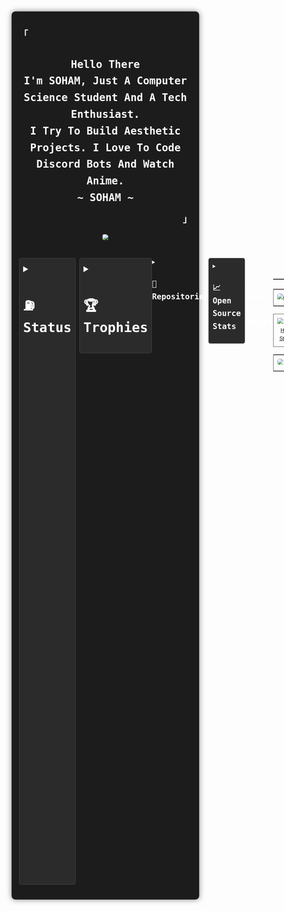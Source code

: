 <div
  style="
    font-family: Consolas, sans-serif;
    color: #fff;
    line-height: 1.6;
    max-width: 1200px;
    margin: auto;
    padding: 20px;
    background-color: #1c1c1c;
    border-radius: 10px;
    box-shadow: 0 0 15px rgba(0, 0, 0, 0.5);
  "
>
  <h3 style="margin-left: 0; margin-right: 0">
    <samp style="font-size: 1.5rem; color: #ffffff">「</samp>
  </h3>

  <div align="center" style="align-items: center; align-self: center; align-content: center">
    <h3
      style="
        align-items: center;
        align-self: center;
        align-content: center;
        text-align: center;
      "
    >
      <samp>
        <b
          style="
            font-size: 1.75rem;
            color: #ffffff;
            align-items: center;
            align-self: center;
            align-content: center;
          "
        >
          Hello There
          <br />
          I'm <span style="color: #ffffff">SOHAM</span>, Just A Computer Science
          Student And A Tech Enthusiast.
          <br />
          I Try To Build Aesthetic Projects. I Love To Code Discord Bots And
          Watch Anime.
          <br />
          ~ SOHAM ~
        </b>
      </samp>
    </h3>
  </div>

  <h3 align="right" style="text-align: right; margin: 0">
    <samp style="font-size: 1.5rem; color: #ffffff">」</samp>
  </h3>

  <div align = "center" style="margin: 20px 0; align-items: center; text-align: center">
    <a href="https://blog.spreadsheets600.me">
      <img
        src="https://img.shields.io/badge/Visit%20My%20Blog-black?style=for-the-badge&logo=blogger&logoColor=white"
        height="30"
        padding="10"
        style="border-radius: 5px"
      />
    </a>
  </div>

  <br />

  <div
    style="display: flex; justify-content: space-between; margin-bottom: 20px"
  >
    <details
      style="
        border: 1px solid #444;
        border-radius: 5px;
        padding: 10px;
        background-color: #2b2b2b;
        flex: 1;
        margin-right: 10px;
      "
    >
      <summary style="font-size: 1.5rem; cursor: pointer; color: #ffffff">
        <h2><samp>⛽ Status</samp></h2>
      </summary>
      <div style="margin-top: 10px">
        <table style="width: 100%; margin-bottom: 20px; border: 1px solid #555">
          <tr>
            <td style="text-align: left; padding: 10px">
              <h1 style="font-size: 1.5rem; color: #ffffff">
                <samp>Discord</samp>
              </h1>
              <a href="">
                <img
                  src="https://discord-readme-badge.vercel.app/api?id=727012870683885578"
                />
              </a>
            </td>
          </tr>
          <tr>
            <td style="text-align: left; padding: 10px">
              <h1 style="font-size: 1.5rem; color: #ffffff">
                <samp>Spotify</samp>
              </h1>
              <a href="https://open.spotify.com/user/x4o0yd3uqpjbzgo1atn61ik6l">
                <img
                  src="https://spotify-github-profile.kittinanx.com/api/view?uid=x4o0yd3uqpjbzgo1atn61ik6l&cover_image=true&theme=compact&show_offline=false&background_color=121212&interchange=true"
                />
              </a>
            </td>
          </tr>
        </table>
      </div>
    </details>
<div>
    <details
      style="
        border: 1px solid #444;
        border-radius: 5px;
        padding: 10px;
        background-color: #2b2b2b;
        flex: 1;
      "
    >
      <summary style="font-size: 1.5rem; cursor: pointer; color: #ffffff">
        <h2><samp>🏆 Trophies</samp></h2>
      </summary>
      <div style="margin-top: 10px">
        <table style="width: 100%; border: 1px solid #555">
          <tr>
            <td style="text-align: left; padding: 10px">
              <a href="#--------">
                <img
                  width="100%"
                  style="border-radius: 5px"
                  src="https://github-profile-trophy.vercel.app/?username=SpreadSheets600&theme=onestar&margin-w=15&margin-h=15&title=-Reviews"
                />
              </a>
            </td>
          </tr>
        </table>
      </div>
    </details>
  </div>

  <details>
    <summary><h2 style="text-align: left"><samp>📁 Repositories</samp></h2></summary>
    <br>
      <p align="center">
          <a href="https://github.com/SpreadSheets600"><img src="https://github-readme-stats-sortedcord.vercel.app/api/pin/?username=SpreadSheets600&repo=Spectrum-Analysis&theme=dark&hide_border=true" alt="Spectrum-Analysis"></a>
          <a href="https://github.com/SpreadSheets600"><img src="https://github-readme-stats-sortedcord.vercel.app/api/pin/?username=SpreadSheets600&repo=Password-Manager&theme=dark&hide_border=true" alt="Password-Manager"></a>
          <a href="https://github.com/SpreadSheets600"><img src="https://github-readme-stats-sortedcord.vercel.app/api/pin/?username=SpreadSheets600&repo=Budget-Tracker&theme=dark&hide_border=true" alt="Budget Tracker"></a>
          <a href="https://github.com/SpreadSheets600"><img src="https://github-readme-stats-sortedcord.vercel.app/api/pin/?username=SpreadSheets600&repo=Fallen-SMP-BOT&theme=dark&hide_border=true" alt="Fallen-SMP-BOT"></a>
          <a href="https://github.com/SpreadSheets600"><img src="https://github-readme-stats-sortedcord.vercel.app/api/pin/?username=SpreadSheets600&repo=File-Sorter&theme=dark&hide_border=true" alt="File-Sorter"></a>
          <a href="https://github.com/SpreadSheets6003"><img src="https://github-readme-stats-sortedcord.vercel.app/api/pin/?username=Sheets-Astrum-BOT&repo=Astrum-V2&theme=dark&hide_border=true" alt="Astrum-V2"></a>
          <a href="https://github.com/SpreadSheets600"><img src="https://github-readme-stats-sortedcord.vercel.app/api/pin/?username=SpreadSheets600&repo=Pomodoria&theme=dark&hide_border=true" alt="Pomodoria"></a>
          <a href="https://github.com/SpreadSheets600"><img src="https://github-readme-stats-sortedcord.vercel.app/api/pin/?username=SpreadSheets600&repo=TokenCopy&theme=dark&hide_border=true" alt="TokenCopy"></a>
      </p>
  </details>

<div>
    <details
      style="
        border: 1px solid #444;
        border-radius: 5px;
        padding: 10px;
        background-color: #2b2b2b;
        flex: 1;
      "
    >
  <summary>
    <h2 style="text-align: left"><samp>📈 Open Source Stats</samp></h2>
  </summary>

  <div align = "center" style="text-align: center,align-items: center; align-self: center; align-content: center">
    <table style="width: 800px; margin: 0 auto; border-collapse: collapse; border: 1px solid #ccc;">
  <tr>
    <td style="width: 400px; height: 200px; padding: 10px; text-align: center; vertical-align: middle;">
      <img 
        src="https://gitroll.io/api/badges/profiles/v1/uVnnLo5DV1iMF0meExWTe4i4XvH22" 
        alt="GitRoll Profile Badge" 
        style="max-width: 100%; height: auto; display: block; margin: 0 auto;"
      >
    </td>
    <td style="width: 400px; height: 200px; padding: 10px; text-align: center; vertical-align: middle;">
      <img 
        src="dev-card.png" 
        alt="Dev Card" 
        style="max-width: 100%; height: auto; display: block; margin: 0 auto;"
      >
    </td>
  </tr>
</table>

  </div>

  </details>
</div>
  <div>
    <details>	
      <summary>
        <h2 style="text-align: left"><samp>🔗 GSSoC (24) Badges</samp></h2>
      </summary>
        <div style='display:flex; align-items:center; gap: 10px;' align='center'><a href="https://gssoc.girlscript.tech/leaderboard">
          <img src="https://github.com/user-attachments/assets/c1391e62-8fab-43c7-aae9-edaeae423c57" />
        </div>
    </details>
  </div>

  <h2 style="text-align: left; color: #ffffff">GitHub Stats</h2>

  <div style="margin: 20px 0">
    <table style="width: 100%; margin-bottom: 20px; border: 1px solid #555">
      <tr>
        <td style="text-align: center; padding: 10px">
          <a href="https://git.io/streak-stats">
            <img
              src="https://streak-stats.demolab.com/?user=spreadsheets600&theme=transparent&hide_border=true&card_width=1000&ring=39D353&fire=39D353&currStreakNum=39D353&sideNums=39D353&currStreakLabel=AFAFAF&sideLabels=AFAFAF&dates=39D353"
              alt="GitHub Streak"
              style="border-radius: 5px"
            />
          </a>
        </td>
      </tr>
    </table>
    <table style="width: 100%; margin-bottom: 20px">
      <tr>
        <td style="text-align: center; padding: 10px; border: 1px solid #555">
          <a href="#--------">
            <img
              height="215px"
              alt="GitHub Stats"
              src="https://github-readme-stats.vercel.app/api?username=spreadsheets600&count_private=true&show_icons=true&include_all_commits=true&line_height=21&hide_border=true&theme=transparent&title_color=39D353&text_color=39D353&icon_color=AFAFAF"
            />
          </a>
        </td>
        <td
          style="
            text-align: center;
            padding: 10px;
            border: 1px solid #555;
            border-spacing: 100px;
          "
        >
          <a href="#--------">
            <img
              height="215px"
              alt="Top Language"
              src="https://github-readme-stats.vercel.app/api/top-langs/?username=spreadsheets600&layout=compact&line_height=21&hide_border=true&theme=transparent&title_color=39D353&text_color=AFAFAF&icon_color=39D353"
              style="border-radius: 5px"
            />
          </a>
        </td>
      </tr>
    </table>
    <table style="width: 100%; margin-bottom: 20px; border: 1px solid #555">
      <tr>
        <td style="text-align: center; padding: 10px">
          <a href="#--------">
            <img
              width="100%"
              style="border-radius: 5px"
              src="https://github-readme-activity-graph.vercel.app/graph?username=SpreadSheets600&theme=github-compact&hide_border=true"
            />
          </a>
        </td>
      </tr>
    </table>
    <br />
  </div>
    <div align="center">
    <a href="https://bento.me/spreadsheets">
      <img
        src="https://komarev.com/ghpvc/?username=spreadsheets600&style=for-the-badge"
      />
    </a>
    <a href="http://spreadsheets600.me">
      <img
        src="https://img.shields.io/badge/Portfolio-255E63?style=for-the-badge&logo=About.me&logoColor=white"
      />
    </a>
    <a href="https://dev.to/sspreadsheets600">
      <img
        src="https://img.shields.io/badge/DEV.TO-0A0A0A?style=for-the-badge&logo=dev-dot-to&logoColor=white"
      />
    </a>
    <a href="https://stackoverflow.com/users/23220449/soham-maity">
      <img
        src="https://img.shields.io/badge/STACKOVERFLOW-FE7A16?style=for-the-badge&logo=stackoverflow&logoColor=white"
      />
    </a>
    <a href="https://www.linkedin.com/in/soham-maity-114466218/">
      <img
        src="https://img.shields.io/badge/LINKEDIN-0077B5?style=for-the-badge&logo=linkedin&logoColor=white"
      />
    </a>
  </div>
  <br>
  <div>
    <a herf="https://holopin.io/@spreadsheets600">
      <img src="https://holopin.me/spreadsheets600"
        />
    </a>
  </div>

  <br />

---
<!--START_SECTION:waka-->
![Code Time](http://img.shields.io/badge/Code%20Time-156%20hrs%2029%20mins-blue)

![Lines of code](https://img.shields.io/badge/From%20Hello%20World%20I%27ve%20Written-848.3%20thousand%20lines%20of%20code-blue)

**I'm an Early 🐤** 

```text
🌞 Morning                544 commits         █████████░░░░░░░░░░░░░░░░   35.81 % 
🌆 Daytime                341 commits         ██████░░░░░░░░░░░░░░░░░░░   22.45 % 
🌃 Evening                610 commits         ██████████░░░░░░░░░░░░░░░   40.16 % 
🌙 Night                  24 commits          ░░░░░░░░░░░░░░░░░░░░░░░░░   01.58 % 
```
📅 **I'm Most Productive on Wednesday** 

```text
Monday                   207 commits         ███░░░░░░░░░░░░░░░░░░░░░░   13.63 % 
Tuesday                  188 commits         ███░░░░░░░░░░░░░░░░░░░░░░   12.38 % 
Wednesday                309 commits         █████░░░░░░░░░░░░░░░░░░░░   20.34 % 
Thursday                 203 commits         ███░░░░░░░░░░░░░░░░░░░░░░   13.36 % 
Friday                   153 commits         ███░░░░░░░░░░░░░░░░░░░░░░   10.07 % 
Saturday                 188 commits         ███░░░░░░░░░░░░░░░░░░░░░░   12.38 % 
Sunday                   271 commits         ████░░░░░░░░░░░░░░░░░░░░░   17.84 % 
```


📊 **This Week I Spent My Time On** 

```text
🕑︎ Time Zone: Asia/Kolkata

💬 Programming Languages: 
HTML                     9 hrs 44 mins       █████████████░░░░░░░░░░░░   53.34 % 
Python                   8 hrs 2 mins        ███████████░░░░░░░░░░░░░░   44.05 % 
Markdown                 19 mins             ░░░░░░░░░░░░░░░░░░░░░░░░░   01.82 % 
C++                      5 mins              ░░░░░░░░░░░░░░░░░░░░░░░░░   00.54 % 
JSON                     2 mins              ░░░░░░░░░░░░░░░░░░░░░░░░░   00.20 % 

🔥 Editors: 
VS Code                  18 hrs 15 mins      █████████████████████████   100.00 % 

💻 Operating System: 
WSL                      13 hrs 59 mins      ███████████████████░░░░░░   76.65 % 
Windows                  4 hrs 15 mins       ██████░░░░░░░░░░░░░░░░░░░   23.35 % 
```

**I Mostly Code in Python** 

```text
Python                   41 repos            ██████████████░░░░░░░░░░░   56.94 % 
JavaScript               12 repos            ████░░░░░░░░░░░░░░░░░░░░░   16.67 % 
HTML                     11 repos            ████░░░░░░░░░░░░░░░░░░░░░   15.28 % 
Jupyter Notebook         2 repos             █░░░░░░░░░░░░░░░░░░░░░░░░   02.78 % 
C++                      1 repo              ░░░░░░░░░░░░░░░░░░░░░░░░░   01.39 % 
```




<!--END_SECTION:waka-->
---
  <br />

  <h2 style="text-align: left; color: #ffffff">Language And Tools</h2>

  <div style="margin: 20px 0">
    <h3 style="color: #ffffff; padding: 10px"><samp>Languages</samp></h3>
    <div style="margin-bottom: 20px">
      <a
        ><img
          src="https://skillicons.dev/icons?i=python,html,css,javascript,c,cpp,bash&theme=dark"
          style="margin-right: 10px; padding: 10px"
      /></a>
    </div>
    <div>
    <div></div>
    <h3 style="color: #ffffff; padding: 10px"><samp>Technologies</samp></h3>
    <div style="margin-bottom: 20px">
      <a
        ><img
          src="https://skillicons.dev/icons?i=django,flask,tensorflow,nodejs,opencv,tailwind&theme=dark"
          style="margin-right: 10px; padding: 10px"
      /></a>
    </div>

</div>
    <h3 style="color: #ffffff; padding: 10px"><samp>Design & Creativity</samp></h3>
    <div style="margin-bottom: 20px">
      <a
        ><img
          src="https://skillicons.dev/icons?i=illustrator,xd,figma&theme=dark"
          style="margin-right: 10px; padding: 10px"
      /></a>
    </div>
<div></div>
    <h3 style="color: #ffffff; padding: 10px"><samp>Database</samp></h3>
    <div style="margin-bottom: 20px">
      <a
        ><img
          src="https://skillicons.dev/icons?i=sqlite,mongo,mysql,postgres&theme=dark"
          style="margin-right: 10px; padding: 10px"
      /></a>
    </div>
<div>
    <h3 style="color: #ffffff; padding: 10px"><samp>Tools</samp></h3>
    <div style="margin-bottom: 20px">
      <a
        ><img
          src="https://skillicons.dev/icons?i=vscode,sublime,replit,notion,github,notion&theme=dark"
          style="margin-right: 10px; padding: 10px" /></a
      ><br />
      <a
        ><img
          src="https://skillicons.dev/icons?i=discord,bots&theme=dark"
          style="margin-right: 10px; padding: 10px"
      /></a>
    </div>
  </div>
</div>
